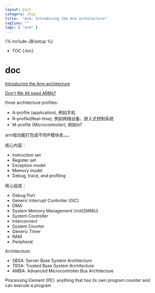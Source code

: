 ```yaml
---
layout: post
category: chip
title:  "Arm: Introducing the Arm architecture"
tagline: ""
tags: [ "arm" ] 
---
```

{% include JB/setup %}

* TOC
{:toc}

# doc

[Introducing the Arm architecture](https://developer.arm.com/architectures/learn-the-architecture/introducing-the-arm-architecture/single-page)

[Don't We All need ARMs?](https://www.cs.umd.edu/~meesh/cmsc411/website/proj01/arm/home.html)

three architecture profiles: 
- A-profile (application), 例如手机
- R-profile(Real-time), 例如网络设备、嵌入式控制系统
- M-profile (Microcontroller), 例如IoT

arm按功能打包成不同IP模块卖。。。

核心内容：
- Instruction set
- Register set
- Exception model
- Memory model
- Debug, trace, and profiling

核心组成：
- Debug Port
- Generic Interrupt Controller (GIC)
- DMA
- System Memory Management Unit(SMMU)
- System Controller
- Interconnect
- System Counter
- Generic Timer
- RAM
- Peripheral

Architecture:
- SBSA: Server Base System Architecture
- TBSA: Trusted Base System Architecture 
- AMBA: Advanced Microcontroller Bus Architecture

Processing Element (PE): anything that has its own program counter and can execute a program
